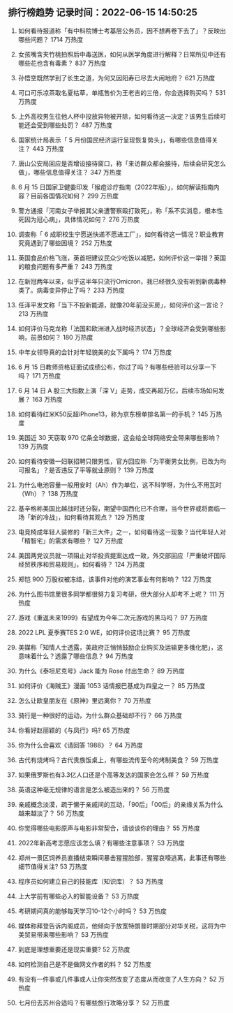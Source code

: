 
## 排行榜趋势 记录时间：2022-06-15 14:50:25
  
  1. 如何看待报道称「有中科院博士考基层公务员，因不想再卷下去了」？反映出哪些问题？ 1714 万热度
    
  2. 女孩嘴含夹竹桃拍照后中毒送医，如何从医学角度进行解释？日常所见中还有哪些花也含有毒素？ 837 万热度
    
  3. 孙悟空既然学到了长生之道，为何又因阳寿已尽去大闹地府？ 621 万热度
    
  4. 可口可乐凉茶取名夏枯草，单瓶售价为王老吉的三倍，你会选择购买吗？ 531 万热度
    
  5. 上外高校男生往他人杯中投放异物被开除，如何看待这一决定？该男生后续可能还会受到哪些处罚？ 487 万热度
    
  6. 国家统计局表示「 5 月份国民经济运行呈现恢复势头」，有哪些信息值得关注？ 443 万热度
    
  7. 唐山公安局回应是否增设接待窗口，称「来访群众都会接待，后续会研究怎么做」，哪些信息值得关注？ 347 万热度
    
  8. 6 月 15 日国家卫健委印发「猴痘诊疗指南（2022年版）」，如何解读指南内容？目前各国情况如何？ 299 万热度
    
  9. 警方通报「河南女子举报其父亲遭警察殴打致死」，称「系不实消息，根本性死因为冠心病」，具体情况如何？ 276 万热度
    
  10. 调查称「 6 成职校生宁愿送快递不愿进工厂」，如何看待这一情况？职业教育究竟遇到了哪些困境？ 252 万热度
    
  11. 英国食品价格飞涨，英首相建议民众少吃饭以减肥，如何评价这一举措？英国的粮食问题有多严重？ 243 万热度
    
  12. 在新冠两年以来，似乎这半年只流行Omicron，我已经很久没有听到新病毒种类了。病毒变异停止了吗？ 233 万热度
    
  13. 任泽平发文称「当下不投新能源，就像20年前没买房」，如何评价这一言论？ 213 万热度
    
  14. 如何评价马克龙称「法国和欧洲进入战时经济状态」？全球经济会受到哪些影响，前景如何？ 180 万热度
    
  15. 中年女领导真的会针对年轻貌美的女下属吗？ 174 万热度
    
  16. 6 月 15 日教师资格证面试成绩公布，你过了吗？有哪些经验可以分享一下吗？ 171 万热度
    
  17. 6 月 14 日 A 股三大指数上演「深 V」走势，成交再超万亿，后续市场如何发展？ 163 万热度
    
  18. 如何看待红米K50反超iPhone13，称为京东榜单排名第一的手机？ 145 万热度
    
  19. 美国近 30 天窃取 970 亿条全球数据，这会给全球网络安全带来哪些影响？ 139 万热度
    
  20. 如何看待安徽一妇联招聘只限男性，官方回应称「为平衡男女比例，已改为均可报名」？是否违反了平等就业原则？ 139 万热度
    
  21. 为什么电池容量一般用安时（Ah）作为单位，这不科学呀，为什么不用瓦时（Wh）？ 138 万热度
    
  22. 基辛格称美国比越战时还分裂，期望中国西化已不合理，当今世界或将面临一场「新的冷战」，如何看待其观点？ 129 万热度
    
  23. 电竞椅成年轻人装修的「新三大件」之一，如何看待这一现象？当代年轻人对「精智宅」的需求有哪些？ 127 万热度
    
  24. 美国两党议员就一项阻止对华投资提案达成一致，外交部回应「严重破坏国际经贸秩序和贸易规则」，如何看待？ 124 万热度
    
  25. 郑恺 900 万股权被冻结，该事件对他的演艺事业有何影响？ 122 万热度
    
  26. 为什么图书馆里很多同学都很努力复习考研，但大部分人却考不上呢？ 111 万热度
    
  27. 游戏《重返未来1999》有望成为今年二次元游戏的黑马吗？ 97 万热度
    
  28. 2022 LPL 夏季赛TES 2:0 WE，如何评价这场比赛？ 95 万热度
    
  29. 美媒称「知情人士透露，美政府正悄悄鼓励企业购买及运输更多俄化肥」，这意味着什么？透露了哪些信息？ 94 万热度
    
  30. 为什么《泰坦尼克号》Jack 能为 Rose 付出生命？ 89 万热度
    
  31. 如何评价《海贼王》漫画 1053 话情报巴基成为四皇之一？ 85 万热度
    
  32. 怎么让欧皇朋友在《原神》里远离你？ 70 万热度
    
  33. 骑行是一种很好的运动，为什么群众基础却不行？ 66 万热度
    
  34. 你看好赵丽颖的《与凤行》吗? 65 万热度
    
  35. 你为什么会喜欢《请回答 1988》？ 64 万热度
    
  36. 古代有烧烤吗？古代贵族饭桌上，有哪些流传至今的烤制美食？ 59 万热度
    
  37. 如果俄罗斯也有3.3亿人口还是个高等发达的国家会怎么样？ 59 万热度
    
  38. 英语这种毫无规律的语言是怎么被造出来的？ 56 万热度
    
  39. 亲戚概念淡漠，疏于懒于亲戚间的互动，「90后」「00后」的亲缘关系为什么越来越淡了？ 56 万热度
    
  40. 你觉得哪些电影原声与电影非常契合，请谈谈你的理由？ 55 万热度
    
  41. 2022年新高考志愿应该怎么填？有哪些注意事项？ 53 万热度
    
  42. 郑州一景区饲养员直播结束瞬间暴击猩猩脸部，猩猩哀嚎逃离，此事还有哪些细节值得关注? 53 万热度
    
  43. 程序员如何建立自己的技能库（知识库）？ 53 万热度
    
  44. 上大学前有哪些必入的智能设备？ 53 万热度
    
  45. 考研期间真的能够每天学习10-12个小时吗？ 53 万热度
    
  46. 媒体称拜登告诉内阁成员，他倾向于放宽特朗普时期部分对华关税，这将为中美贸易带来哪些影响？ 53 万热度
    
  47. 到底是理想重要还是现实重要? 52 万热度
    
  48. 如何检测自己是不是做网文作者的料？ 52 万热度
    
  49. 有没有一件事或几件事或人让你突然改变了态度从而改变了人生方向？ 52 万热度
    
  50. 七月份去苏州合适吗？有哪些旅行攻略分享？ 52 万热度
    